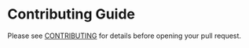 # Contributing Guide

Please see [CONTRIBUTING](https://learn.ark.dev/have-a-question/contribution-guidelines/contributing) for details before opening your pull request.
